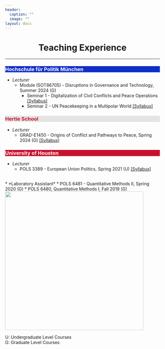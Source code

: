 ```yaml
---
header:
  caption: ""
  image: ""
layout: docs
---
```


 
<h1 style="text-align:center;">Teaching Experience</h1>
<hr />

<h3 style="background-color:#102ec8;color:white">Hochschule für Politik München</h3>  
 
* *Lecturer*
    * Module (SOT86705) - Disruptions in Governance and Technology, Summer 2024 (G)
        * Seminar 1 - Digitalization of Civil Conflicts and Peace Operations <a href="/files/syllabus_tum1.pdf" style="color: #blue">[Syllabus]</a>
        * Seminar 2 - UN Peacekeeping in a Multipolar World <a href="/files/syllabus_tum2.pdf" style="color: #blue">[Syllabus]</a>
 
 
<h3 style="background-color:#E5E4E2;color:#c8102e">Hertie School</h3>  

* *Lecturer*
    * GRAD-E1450 - Origins of Conflict and Pathways to Peace, Spring 2024 (G) <a href="/files/Hertie_Syllabus.pdf" style="color: #blue">[Syllabus]</a> 


<h3 style="background-color:#c8102e;color:white">University of Houston</h3>  
 
 
* *Lecturer*
    * POLS 3389 - European Union Politics, Spring 2021 (U) <a href="/files/POLS3389_Syllabus.pdf" style="color: #blue">[Syllabus]</a>
<br/>
* *Laboratory Assistant*
    * POLS 6481 - Quantitative Methods II, Spring 2020 (G) 
    * POLS 6480, Quantitative Methods I, Fall 2019 (G)
<br/>

<img src="../../img/pic1.jpg" alt="" style="width:450px;height:450px;opacity: 0.8;">
 
U: Undergraduate Level Courses\
G: Graduate Level Courses
